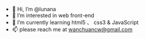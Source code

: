 - 👋 Hi, I’m @lunana
- 👀 I’m interested in web front-end 
- 🌱 I’m currently learning html5 、 css3 & JavaScript
- 📫 please  reach me at wanchuancw@gmail.com

<!---
lunana123456/lunana123456 is a ✨ special ✨ repository because its `README.md` (this file) appears on your GitHub profile.
You can click the Preview link to take a look at your changes.
--->
